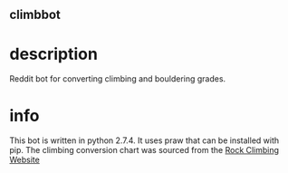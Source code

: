 ## climbbot
# description
Reddit bot for converting climbing and bouldering grades.

# info
This bot is written in python 2.7.4.
It uses praw that can be installed with pip.
The climbing conversion chart was sourced from the [Rock Climbing Website](http://www.rockclimbing.com/Articles/Introduction_to_Climbing/Difficulty_Grades_and_Conversions_529.html)

